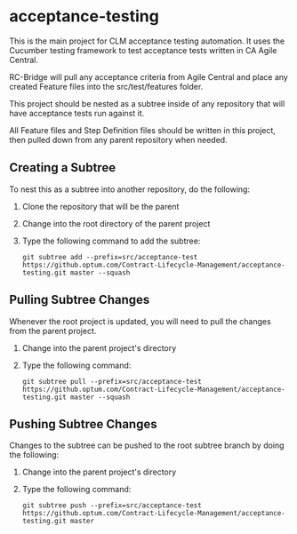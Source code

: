 # acceptance-testing

This is the main project for CLM acceptance testing automation. It uses the Cucumber testing framework to test acceptance tests written in CA Agile Central.

RC-Bridge will pull any acceptance criteria from Agile Central and place any created Feature files into the src/test/features folder.

This project should be nested as a subtree inside of any repository that will have acceptance tests run against it.

All Feature files and Step Definition files should be written in this project, then pulled down from any parent repository when needed.

## Creating a Subtree

To nest this as a subtree into another repository, do the following: 

1. Clone the repository that will be the parent

2. Change into the root directory of the parent project

3. Type the following command to add the subtree:
    ```git
    git subtree add --prefix=src/acceptance-test https://github.optum.com/Contract-Lifecycle-Management/acceptance-testing.git master --squash
    ```
    
## Pulling Subtree Changes

Whenever the root project is updated, you will need to pull the changes from the parent project.

1. Change into the parent project's directory

2. Type the following command: 
    ```git
    git subtree pull --prefix=src/acceptance-test https://github.optum.com/Contract-Lifecycle-Management/acceptance-testing.git master --squash
    ```

## Pushing Subtree Changes

Changes to the subtree can be pushed to the root subtree branch by doing the following:

1. Change into the parent project's directory

2. Type the following command:
    ```git
    git subtree push --prefix=src/acceptance-test https://github.optum.com/Contract-Lifecycle-Management/acceptance-testing.git master
    ```